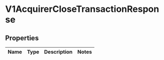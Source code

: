 
# V1AcquirerCloseTransactionResponse

## Properties
Name | Type | Description | Notes
------------ | ------------- | ------------- | -------------



